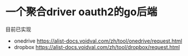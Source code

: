 # 一个聚合driver oauth2的go后端

目前已实现
* onedrive
https://alist-docs.voidval.com/zh/tool/onedrive/request.html
* dropbox https://alist-docs.voidval.com/zh/tool/dropbox/request.html
